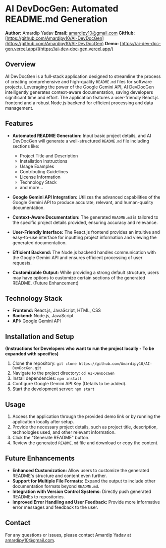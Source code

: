 # AI DevDocGen: Automated README.md Generation

**Author:** Amardip Yadav
**Email:** amardipy10@gmail.com
**GitHub:** [https://github.com/Amardipy10/AI-DevDocGen](https://github.com/Amardipy10/AI-DevDocGen)
**Demo:** [https://ai-dev-doc-gen.vercel.app/](https://ai-dev-doc-gen.vercel.app/)


## Overview

AI DevDocGen is a full-stack application designed to streamline the process of creating comprehensive and high-quality `README.md` files for software projects.  Leveraging the power of the Google Gemini API, AI DevDocGen intelligently generates context-aware documentation, saving developers significant time and effort.  The application features a user-friendly React.js frontend and a robust Node.js backend for efficient processing and data management.


## Features

* **Automated README Generation:**  Input basic project details, and AI DevDocGen will generate a well-structured `README.md` file including sections like:
    * Project Title and Description
    * Installation Instructions
    * Usage Examples
    * Contributing Guidelines
    * License Information
    * Technology Stack
    * and more...

* **Google Gemini API Integration:**  Utilizes the advanced capabilities of the Google Gemini API to produce accurate, relevant, and human-quality documentation.

* **Context-Aware Documentation:** The generated `README.md` is tailored to the specific project details provided, ensuring accuracy and relevance.

* **User-Friendly Interface:** The React.js frontend provides an intuitive and easy-to-use interface for inputting project information and viewing the generated documentation.

* **Efficient Backend:** The Node.js backend handles communication with the Google Gemini API and ensures efficient processing of user requests.

* **Customizable Output:** While providing a strong default structure, users may have options to customize certain sections of the generated README. (Future Enhancement)


## Technology Stack

* **Frontend:** React.js, JavaScript, HTML, CSS
* **Backend:** Node.js, JavaScript
* **API:** Google Gemini API


## Installation and Setup

**(Instructions for Developers who want to run the project locally -  To be expanded with specifics)**

1. Clone the repository: `git clone https://github.com/Amardipy10/AI-DevDocGen.git`
2. Navigate to the project directory: `cd AI-DevDocGen`
3. Install dependencies: `npm install`
4. Configure Google Gemini API Key (Details to be added).
5. Start the development server: `npm start`


## Usage

1. Access the application through the provided demo link or by running the application locally after setup.
2. Provide the necessary project details, such as project title, description, technologies used, and other relevant information.
3. Click the "Generate README" button.
4. Review the generated `README.md` file and download or copy the content.


## Future Enhancements

* **Enhanced Customization:**  Allow users to customize the generated README's structure and content even further.
* **Support for Multiple File Formats:** Expand the output to include other documentation formats beyond `README.md`.
* **Integration with Version Control Systems:** Directly push generated READMEs to repositories.
* **Improved Error Handling and User Feedback:** Provide more informative error messages and feedback to the user.


## Contact

For any questions or issues, please contact Amardip Yadav at amardipy10@gmail.com.
